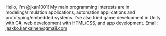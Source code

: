 Hello, I'm @jkan1001! My main programming interests are in modeling/simulation applications, automation applications and prototyping/embedded systems. I've also tried game development in Unity with C#, web development with HTML/CSS, and app development. 
Email: jaakko.kankainen@gmail.com

<!---
jkan1001/jkan1001 is a ✨ special ✨ repository because its `README.md` (this file) appears on your GitHub profile.
You can click the Preview link to take a look at your changes.
--->
